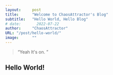```yaml
---
layout:     post 
title:      "Welcome to ChaosAttractor's Blog"
subtitle:   "Hello World, Hello Blog"
# date:       2022-07-22
author:     "ChaosAttractor"
URL: "/post/hello-world/"
image:      ""
---
```


> “Yeah It's on. ”


## Hello World!
